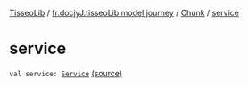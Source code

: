 [TisseoLib](../../index.md) / [fr.docjyJ.tisseoLib.model.journey](../index.md) / [Chunk](index.md) / [service](./service.md)

# service

`val service: `[`Service`](../-service/index.md) [(source)](https://github.com/docjyj/tisseoLib/tree/master/src/main/kotlin/fr/docjyJ/tisseoLib/model/journey/Chunk.kt#L8)